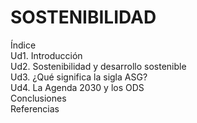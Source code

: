 # SOSTENIBILIDAD
Índice  
Ud1. Introducción  
Ud2. Sostenibilidad y desarrollo sostenible  
Ud3. ¿Qué significa la sigla ASG?  
Ud4. La Agenda 2030 y los ODS  
Conclusiones  
Referencias
